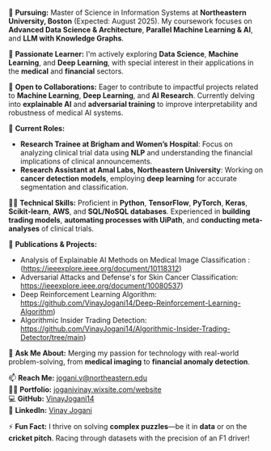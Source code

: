 🔭 **Pursuing:** Master of Science in Information Systems at **Northeastern University, Boston** (Expected: August 2025). My coursework focuses on **Advanced Data Science & Architecture**, **Parallel Machine Learning & AI**, and **LLM with Knowledge Graphs**.

🌱 **Passionate Learner:** I'm actively exploring **Data Science**, **Machine Learning**, and **Deep Learning**, with special interest in their applications in the **medical** and **financial** sectors.

👯 **Open to Collaborations:** Eager to contribute to impactful projects related to **Machine Learning**, **Deep Learning**, and **AI Research**. Currently delving into **explainable AI** and **adversarial training** to improve interpretability and robustness of medical AI systems.

🏢 **Current Roles:**
- **Research Trainee at Brigham and Women’s Hospital**: Focus on analyzing clinical trial data using **NLP** and understanding the financial implications of clinical announcements.
- **Research Assistant at Amal Labs, Northeastern University**: Working on **cancer detection models**, employing **deep learning** for accurate segmentation and classification.

👨‍💻 **Technical Skills:** Proficient in **Python**, **TensorFlow**, **PyTorch**, **Keras**, **Scikit-learn**, **AWS**, and **SQL/NoSQL databases**. Experienced in **building trading models**, **automating processes with UiPath**, and **conducting meta-analyses** of clinical trials.

📄 **Publications & Projects:**
- Analysis of Explainable AI Methods on Medical Image Classification : (https://ieeexplore.ieee.org/document/10118312)
- Adversarial Attacks and Defense's for Skin Cancer Classification: https://ieeexplore.ieee.org/document/10080537)
- Deep Reinforcement Learning Algorithm: https://github.com/VinayJogani14/Deep-Reinforcement-Learning-Algorithm)
- Algorithmic Insider Trading Detection: https://github.com/VinayJogani14/Algorithmic-Insider-Trading-Detector/tree/main)

💬 **Ask Me About:** Merging my passion for technology with real-world problem-solving, from **medical imaging** to **financial anomaly detection**.

📫 **Reach Me:** [jogani.v@northeastern.edu](mailto:jogani.v@northeastern.edu)  
👨‍💻 **Portfolio:** [joganivinay.wixsite.com/website](https://joganivinay.wixsite.com/website)  
💻 **GitHub:** [VinayJogani14](https://github.com/VinayJogani14)  
🔗 **LinkedIn:** [Vinay Jogani](https://www.linkedin.com/in/vinayjogani/)

⚡ **Fun Fact:** I thrive on solving **complex puzzles**—be it in **data** or on the **cricket pitch**. Racing through datasets with the precision of an F1 driver!
